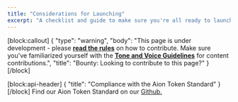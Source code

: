 ```yaml
---
title: "Considerations for Launching"
excerpt: "A checklist and guide to make sure you're all ready to launch your digital assets in a smooth transition."
---
```

[block:callout]
{
  "type": "warning",
  "body": "This page is under development - please **[read the rules](https://aion.network/bounty/content-creation-bounty/)** on how to contribute. Make sure you've familiarized yourself with the **[Tone and Voice Guidelines](https://docs.aion.network/page/voice-guidelines)** for content contributions.",
  "title": "Bounty: Looking to contribute to this page?"
}
[/block]

[block:api-header]
{
  "title": "Compliance with the Aion Token Standard"
}
[/block]
Find our Aion Token Standard on our <a href="https://github.com/aionnetwork/AIP/issues/4" target="_blank">Github.</a>
